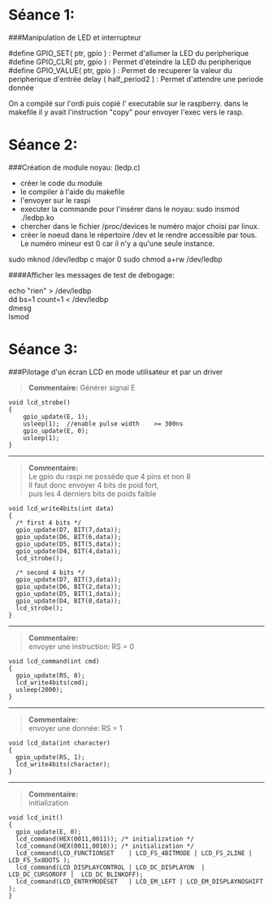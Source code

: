 Séance 1:
==

###Manipulation de LED et interrupteur

\#define GPIO_SET( ptr, gpio ) : Permet d'allumer la LED du peripherique
\#define GPIO_CLR( ptr, gpio ) : Permet d'éteindre la LED du peripherique
\#define GPIO_VALUE( ptr, gpio ) : Permet de recuperer la valeur du peripherique d'entrée
delay ( half_period2 ) : Permet d'attendre une periode donnée

On  a compilé sur l'ordi puis copié l' executable sur le raspberry.
dans le makefile il y avait l'instruction "copy" pour envoyer l'exec vers le rasp.



Séance 2:
==

###Création de module noyau: (ledp.c)

- créer le code du module
- le compiler à l'aide du makefile
- l'envoyer sur le raspi
- executer la commande pour l'insérer dans le noyau:
		sudo insmod ./ledbp.ko
- chercher dans le fichier /proc/devices le numéro major choisi par linux. 
- créer le noeud dans le répertoire /dev et le rendre accessible par tous. Le numéro mineur est 0 car il n'y a qu'une seule instance. 

sudo mknod /dev/ledbp c major 0
sudo chmod a+rw /dev/ledbp

####Afficher les messages de test de debogage:

echo "rien" > /dev/ledbp  
dd bs=1 count=1 < /dev/ledbp  
dmesg  
lsmod  

Séance 3:
==

###Pilotage d'un écran LCD en mode utilisateur et par un driver

> **Commentaire:**
> Générer signal E   

```
void lcd_strobe()
{
	gpio_update(E, 1);  
	usleep(1);	//enable pulse width 	>= 300ns  
	gpio_update(E, 0);  
	usleep(1);  
}  
```

---  
> **Commentaire:**  
> Le gpio du raspi ne possède que 4 pins et non 8  
> Il faut donc envoyer 4 bits de poid fort,  
> puis les 4 derniers bits de poids faible  

```
void lcd_write4bits(int data)  
{  
  /* first 4 bits */
  gpio_update(D7, BIT(7,data)); 
  gpio_update(D6, BIT(6,data)); 
  gpio_update(D5, BIT(5,data)); 
  gpio_update(D4, BIT(4,data));  
  lcd_strobe();
  
  /* second 4 bits */
  gpio_update(D7, BIT(3,data)); 
  gpio_update(D6, BIT(2,data)); 
  gpio_update(D5, BIT(1,data)); 
  gpio_update(D4, BIT(0,data));  
  lcd_strobe();
}
```

---  
> **Commentaire:**  
> envoyer une instruction: RS = 0

```
void lcd_command(int cmd)
{
  gpio_update(RS, 0);
  lcd_write4bits(cmd);
  usleep(2000); 
}
```

---  
> **Commentaire:**  
> envoyer une donnée: RS = 1

```
void lcd_data(int character)
{
  gpio_update(RS, 1);
  lcd_write4bits(character);
}
```

---  
> **Commentaire:**  
> initialization

```
void lcd_init()
{
  gpio_update(E, 0);
  lcd_command(HEX(0011,0011)); /* initialization */
  lcd_command(HEX(0011,0010)); /* initialization */
  lcd_command(LCD_FUNCTIONSET    | LCD_FS_4BITMODE | LCD_FS_2LINE | LCD_FS_5x8DOTS );
  lcd_command(LCD_DISPLAYCONTROL | LCD_DC_DISPLAYON  | LCD_DC_CURSOROFF |  LCD_DC_BLINKOFF);
  lcd_command(LCD_ENTRYMODESET   | LCD_EM_LEFT | LCD_EM_DISPLAYNOSHIFT );
}
```

